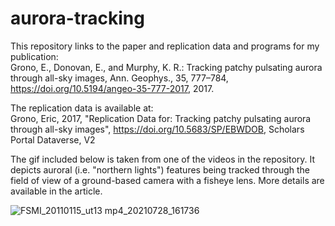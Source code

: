 # aurora-tracking
This repository links to the paper and replication data and programs for my publication:  
Grono, E., Donovan, E., and Murphy, K. R.: Tracking patchy pulsating aurora through all-sky images, Ann. Geophys., 35, 777–784, https://doi.org/10.5194/angeo-35-777-2017, 2017.

The replication data is available at:  
Grono, Eric, 2017, "Replication Data for: Tracking patchy pulsating aurora through all-sky images", https://doi.org/10.5683/SP/EBWDOB, Scholars Portal Dataverse, V2 

The gif included below is taken from one of the videos in the repository.  It depicts auroral (i.e. "northern lights") features being tracked through the field of view of a ground-based camera with a fisheye lens.  More details are available in the article.

![FSMI_20110115_ut13 mp4_20210728_161736](https://user-images.githubusercontent.com/23239825/127328956-a309d4d4-c9b7-4f67-b854-424ec315436f.gif)
